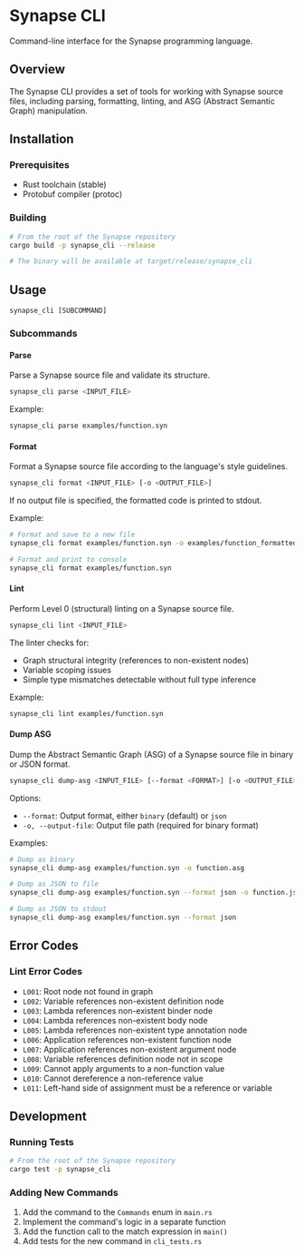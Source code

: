 # Synapse CLI

Command-line interface for the Synapse programming language.

## Overview

The Synapse CLI provides a set of tools for working with Synapse source files, including parsing, formatting, linting, and ASG (Abstract Semantic Graph) manipulation.

## Installation

### Prerequisites

- Rust toolchain (stable)
- Protobuf compiler (protoc)

### Building

```bash
# From the root of the Synapse repository
cargo build -p synapse_cli --release

# The binary will be available at target/release/synapse_cli
```

## Usage

```
synapse_cli [SUBCOMMAND]
```

### Subcommands

#### Parse

Parse a Synapse source file and validate its structure.

```bash
synapse_cli parse <INPUT_FILE>
```

Example:
```bash
synapse_cli parse examples/function.syn
```

#### Format

Format a Synapse source file according to the language's style guidelines.

```bash
synapse_cli format <INPUT_FILE> [-o <OUTPUT_FILE>]
```

If no output file is specified, the formatted code is printed to stdout.

Example:
```bash
# Format and save to a new file
synapse_cli format examples/function.syn -o examples/function_formatted.syn

# Format and print to console
synapse_cli format examples/function.syn
```

#### Lint

Perform Level 0 (structural) linting on a Synapse source file.

```bash
synapse_cli lint <INPUT_FILE>
```

The linter checks for:
- Graph structural integrity (references to non-existent nodes)
- Variable scoping issues
- Simple type mismatches detectable without full type inference

Example:
```bash
synapse_cli lint examples/function.syn
```

#### Dump ASG

Dump the Abstract Semantic Graph (ASG) of a Synapse source file in binary or JSON format.

```bash
synapse_cli dump-asg <INPUT_FILE> [--format <FORMAT>] [-o <OUTPUT_FILE>]
```

Options:
- `--format`: Output format, either `binary` (default) or `json`
- `-o, --output-file`: Output file path (required for binary format)

Examples:
```bash
# Dump as binary
synapse_cli dump-asg examples/function.syn -o function.asg

# Dump as JSON to file
synapse_cli dump-asg examples/function.syn --format json -o function.json

# Dump as JSON to stdout
synapse_cli dump-asg examples/function.syn --format json
```

## Error Codes

### Lint Error Codes

- `L001`: Root node not found in graph
- `L002`: Variable references non-existent definition node
- `L003`: Lambda references non-existent binder node
- `L004`: Lambda references non-existent body node
- `L005`: Lambda references non-existent type annotation node
- `L006`: Application references non-existent function node
- `L007`: Application references non-existent argument node
- `L008`: Variable references definition node not in scope
- `L009`: Cannot apply arguments to a non-function value
- `L010`: Cannot dereference a non-reference value
- `L011`: Left-hand side of assignment must be a reference or variable

## Development

### Running Tests

```bash
# From the root of the Synapse repository
cargo test -p synapse_cli
```

### Adding New Commands

1. Add the command to the `Commands` enum in `main.rs`
2. Implement the command's logic in a separate function
3. Add the function call to the match expression in `main()`
4. Add tests for the new command in `cli_tests.rs`